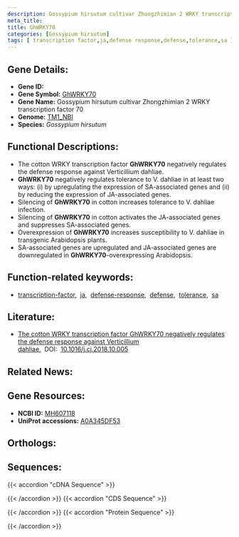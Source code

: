 ```yaml
---
description: Gossypium hirsutum cultivar Zhongzhimian 2 WRKY transcription factor 70 ; Gossypium hirsutum
meta_title:
title: GhWRKY70
categories: [Gossypium hirsutum]
tags: [ transcription factor,ja,defense response,defense,tolerance,sa ]
---
```


## Gene Details:
- **Gene ID:** []()
- **Gene Symbol:** <u>GhWRKY70</u>
- **Gene Name:** Gossypium hirsutum cultivar Zhongzhimian 2 WRKY transcription factor 70
- **Genome:** [TM1_NBI](https://yanglab.hzau.edu.cn/CottonMD/download.1)
- **Species:** *Gossypium hirsutum*

## Functional Descriptions:
   - The cotton WRKY transcription factor **GhWRKY70** negatively regulates the defense response against Verticillium dahliae.
   - **GhWRKY70** negatively regulates tolerance to V. dahliae in at least two ways: (i) by upregulating the expression of SA-associated genes and (ii) by reducing the expression of JA-associated genes.
   - Silencing of **GhWRKY70** in cotton increases tolerance to V. dahliae infection.
   - Silencing of **GhWRKY70** in cotton activates the JA-associated genes and suppresses SA-associated genes.
   - Overexpression of **GhWRKY70** increases susceptibility to V. dahliae in transgenic Arabidopsis plants.
   - SA-associated genes are upregulated and JA-associated genes are downregulated in **GhWRKY70**-overexpressing Arabidopsis.

## Function-related keywords:
   - [transcription-factor](/tags/transcription-factor/),&nbsp;&nbsp;[ja](/tags/ja/),&nbsp;&nbsp;[defense-response](/tags/defense-response/),&nbsp;&nbsp;[defense](/tags/defense/),&nbsp;&nbsp;[tolerance](/tags/tolerance/),&nbsp;&nbsp;[sa](/tags/sa/)

## Literature:
   - [The cotton WRKY transcription factor GhWRKY70 negatively regulates the defense response against Verticillium dahliae.](https://www.doi.org/10.1016/j.cj.2018.10.005)&nbsp;&nbsp;DOI:&nbsp;&nbsp;[10.1016/j.cj.2018.10.005](https://www.doi.org/10.1016/j.cj.2018.10.005)

## Related News:

## Gene Resources:
- **NCBI ID:**  [MH607118](https://www.ncbi.nlm.nih.gov/search/all/?term=MH607118)
- **UniProt accessions:**  [A0A345DF53](https://www.uniprot.org/uniprotkb/A0A345DF53/entry)

## Orthologs:

## Sequences:
{{< accordion "cDNA Sequence" >}}

{{< /accordion >}}
{{< accordion "CDS Sequence" >}}

{{< /accordion >}}
{{< accordion "Protein Sequence" >}}

{{< /accordion >}}
